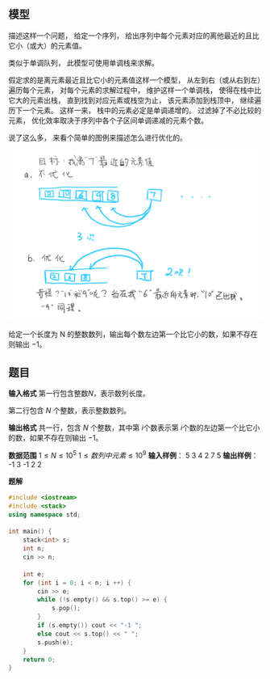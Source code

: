 ## 模型
描述这样一个问题， 给定一个序列， 给出序列中每个元素对应的离他最近的且比它小（或大）的元素值。

类似于单调队列， 此模型可使用单调栈来求解。 

假定求的是离元素最近且比它小的元素值这样一个模型， 从左到右（或从右到左）遍历每个元素， 对每个元素的求解过程中， 
维护这样一个单调栈， 使得在栈中比它大的元素出栈， 直到找到对应元素或栈空为止， 该元素添加到栈顶中， 继续遍历下一个元素。 
这样一来， 栈中的元素必定是单调递增的。 过滤掉了不必比较的元素， 优化效率取决于序列中各个子区间单调递减的元素个数。 

说了这么多， 来看个简单的图例来描述怎么进行优化的。

![图解](../../source/单调栈优化模拟.png)


给定一个长度为 N 的整数数列，输出每个数左边第一个比它小的数，如果不存在则输出 −1。

## 题目
**输入格式**
		第一行包含整数$N$，表示数列长度。

第二行包含 $N$ 个整数，表示整数数列。

**输出格式**
		共一行，包含 $N$ 个整数，其中第 $i$个数表示第 $i$个数的左边第一个比它小的数，如果不存在则输出 $−1$。

**数据范围**
		$1≤N≤10^5$
		$1≤数列中元素≤10^9$
		**输入样例**：
		$5$
		3 4 2 7 5
		**输出样例**：
		-1 3 -1 2 2



**题解**

```c++
#include <iostream>
#include <stack>
using namespace std;

int main() {
    stack<int> s;
    int n;
    cin >> n;
    
    int e;
    for (int i = 0; i < n; i ++) {
        cin >> e;
        while (!s.empty() && s.top() >= e) {
            s.pop();
        }
        if (s.empty()) cout << "-1 ";
        else cout << s.top() << " ";
        s.push(e);
    }
    return 0;
}
```



